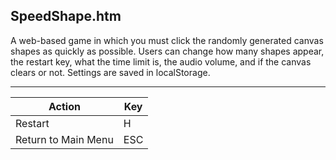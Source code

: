 SpeedShape.htm
--------------

A web-based game in which you must click the randomly generated canvas shapes as quickly as possible. Users can change how many shapes appear, the restart key, what the time limit is, the audio volume, and if the canvas clears or not. Settings are saved in localStorage.

---

Action              | Key
--------------------|----
Restart             | H
Return to Main Menu | ESC
